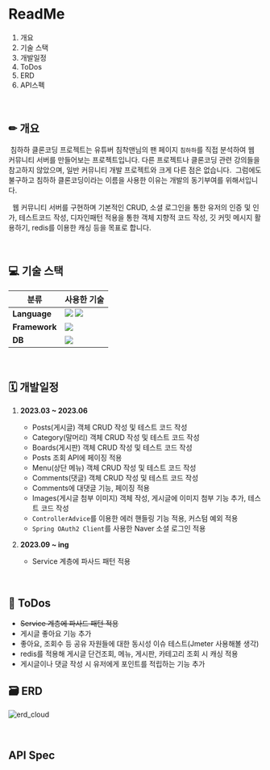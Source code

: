 # ReadMe

1. 개요
2. 기술 스택
3. 개발일정
4. ToDos
5. ERD
6. API스펙

&nbsp;
## ✏ 개요

&nbsp;침하하 클론코딩 프로젝트는 유튜버 침착맨님의 팬 페이지 `침하하`를 직접 분석하여 웹 커뮤니티 서버를 만들어보는 프로젝트입니다. 다른 프로젝트나 클론코딩 관련 강의들을 참고하지 않았으며, 일반 커뮤니티 개발 프로젝트와 크게 다른 점은 없습니다. 
&nbsp;그럼에도 불구하고 침하하 클론코딩이라는 이름을 사용한 이유는 개발의 동기부여를 위해서입니다.

&nbsp; 웹 커뮤니티 서버를 구현하며 기본적인 CRUD, 소셜 로그인을 통한 유저의 인증 및 인가, 테스트코드 작성, 디자인패턴 적용을 통한 객체 지향적 코드 작성, 깃 커밋 메시지 활용하기, redis를 이용한 캐싱 등을 목표로 합니다.

&nbsp;
## 💻 기술 스택

| 분류 | 사용한 기술 |
| ------------ | ------------- |
| **Language** | ![](https://img.shields.io/badge/Java-007396?style=flat&logo=OpenJDK&logoColor=white) ![](https://img.shields.io/badge/SQL-4479A1?style=flat&logo=MySQL&logoColor=white) |
| **Framework** | ![](https://img.shields.io/badge/Spring%20Boot-6DB33F?style=flat&logo=Spring%20Boot&logoColor=white) |
| **DB** | ![](https://img.shields.io/badge/H2-4053D6?style=flat&logo=Amazon%20DynamoDB&logoColor=white) |

&nbsp;
## 🗓 개발일정

1. **2023.03 ~ 2023.06**
    * Posts(게시글) 객체 CRUD 작성 및 테스트 코드 작성
    * Category(말머리) 객체 CRUD 작성 및 테스트 코드 작성
    * Boards(게시판) 객체 CRUD 작성 및 테스트 코드 작성
    * Posts 조회 API에 페이징 적용
    * Menu(상단 메뉴) 객체 CRUD 작성 및 테스트 코드 작성
    * Comments(댓글) 객체 CRUD 작성 및 테스트 코드 작성
    * Comments에 대댓글 기능, 페이징 적용
    * Images(게시글 첨부 이미지) 객체 작성, 게시글에 이미지 첨부 기능 추가, 테스트 코드 작성
    * `ControllerAdvice`를 이용한 에러 핸들링 기능 적용, 커스텀 예외 적용
    * `Spring OAuth2 Client`를 사용한 Naver 소셜 로그인 적용
&nbsp;

2. **2023.09 ~ ing**
    * Service 계층에 파사드 패턴 적용

&nbsp;
## 💼 ToDos
* ~~Service 계층에 파사드 패턴 적용~~
* 게시글 좋아요 기능 추가
* 좋아요, 조회수 등 공유 자원들에 대한 동시성 이슈 테스트(Jmeter 사용해볼 생각)
* redis를 적용해 게시글 단건조회, 메뉴, 게시판, 카테고리 조회 시 캐싱 적용
* 게시글이나 댓글 작성 시 유저에게 포인트를 적립하는 기능 추가

## 🗃 ERD

![erd_cloud](https://github.com/musichead99/Chimhaha_clone/assets/76652013/d9479440-b0fb-43a3-9aaf-c5eea8c5df11)

&nbsp;
## API Spec

